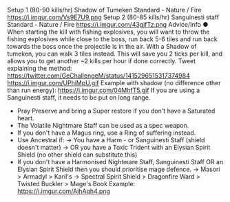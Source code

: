 Setup 1 (80-90 kills/hr)
Shadow of Tumeken
Standard - Nature / Fire
https://i.imgur.com/Vs9E7U9.png 
Setup 2 (80-85 kills/hr)
Sanguinesti staff
Standard - Nature / Fire
https://i.imgur.com/43gjfTz.png 
Advice/Info
● When starting the kill with fishing explosives, you will want to throw the fishing explosives while close to the boss, run back 5-6 tiles and run back towards the boss once the projectile is in the air. With a Shadow of tumeken, you can walk 3 tiles instead. This will save you 2 ticks per kill, and allows you to get another ~2 kills per hour if done correctly. Tweet explaining the method: <https://twitter.com/GeChallengeM/status/1415296515317374984>
https://i.imgur.com/UPhiMpU.gif
Example with shadow (no difference other than run energy): https://i.imgur.com/04MhfT5.gif
If you are using a Sanguinesti staff, it needs to be put on long range.
- Pray Preserve and bring a Super restore if you don't have a Saturated heart.
- The Volatile Nightmare Staff can be used as a spec weapon.
- If you don't have a Magus ring, use a Ring of suffering instead.
- Use Ancestral if:
→ You have a Harm - or Sanguinesti Staff (shield doesn't matter)
→ OR you have a Toxic Trident with an Elysian Spirit Shield (no other shield can substitute this)
- If you don't have a Harmonised Nightmare Staff, Sanguinesti Staff OR an Elysian Spirit Shield then you should prioritise mage defence.
→ Masori > Armadyl > Karil's 
→ Spectral Spirit Shield > Dragonfire Ward > Twisted Buckler > Mage's Book
Example: https://i.imgur.com/AjhAqh4.png 

